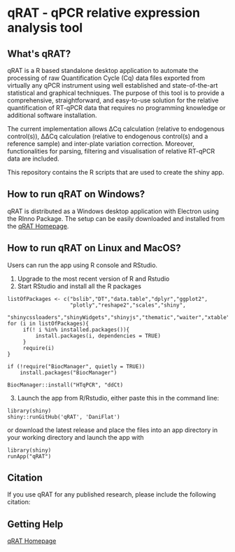 # qRAT - qPCR relative expression analysis tool

## What's qRAT?

qRAT is a R based standalone desktop application to automate the processing of raw Quantification Cycle (Cq) data files exported from virtually any qPCR instrument using well established and state-of-the-art statistical and graphical techniques. The purpose of this tool is to provide a comprehensive, straightforward, and easy-to-use solution for the relative quantification of RT-qPCR data that requires no programming knowledge or additional software installation.

The current implementation allows ΔCq calculation (relative to endogenous control(s)), ΔΔCq calculation (relative to endogenous control(s) and a reference sample) and inter-plate variation correction. Moreover, functionalities for parsing, filtering and visualisation of relative RT-qPCR data are included.

This repository contains the R scripts that are used to create the shiny app.

## How to run qRAT on Windows?

qRAT is distributed as a Windows desktop application with Electron using the RInno Package. The setup can be easily downloaded and installed from the [qRAT Homepage](https://www.uibk.ac.at/microbiology/services/qrat/).

## How to run qRAT on Linux and MacOS?

Users can run the app using R console and RStudio. 
1. Upgrade to the most recent version of R and Rstudio
2. Start RStudio and install all the R packages
```
listOfPackages <- c("bslib","DT","data.table","dplyr","ggplot2",
                    "plotly","reshape2","scales","shiny",
                    "shinycssloaders","shinyWidgets","shinyjs","thematic","waiter","xtable")
for (i in listOfPackages){
     if(! i %in% installed.packages()){
         install.packages(i, dependencies = TRUE)
     }
     require(i)
}

if (!require("BiocManager", quietly = TRUE))
    install.packages("BiocManager")

BiocManager::install("HTqPCR", "ddCt)
```
3. Launch the app from R/Rstudio, either paste this in the command line:
```
library(shiny)
shiny::runGitHub('qRAT', 'DaniFlat')
```
or download the latest release and place the files into an app directory in your working directory and launch the app with
```
library(shiny)
runApp("qRAT")
```

## Citation

If you use qRAT for any published research, please include the following citation:

## Getting Help
[qRAT Homepage](https://www.uibk.ac.at/microbiology/services/qrat/)
